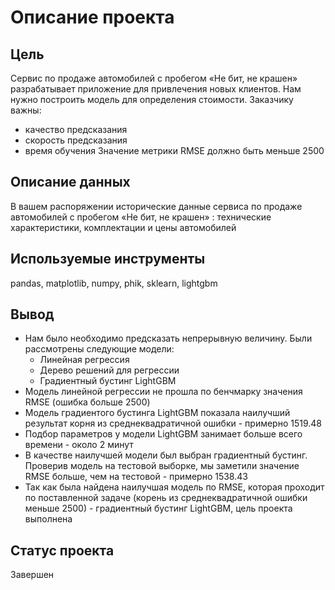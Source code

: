 # Описание проекта
## Цель
Сервис по продаже автомобилей с пробегом «Не бит, не крашен» разрабатывает приложение для привлечения новых клиентов. Нам нужно построить модель для определения стоимости. Заказчику важны:
- качество предсказания
- скорость предсказания
- время обучения
Значение метрики RMSE должно быть меньше 2500

## Описание данных
В вашем распоряжении исторические данные сервиса по продаже автомобилей с пробегом «Не бит, не крашен» : технические характеристики, комплектации и цены автомобилей

## Используемые инструменты
pandas, matplotlib, numpy, phik, sklearn, lightgbm

## Вывод
- Нам было необходимо предсказать непрерывную величину. Были рассмотрены следующие модели:
   - Линейная регрессия
   - Дерево решений для регрессии
   - Градиентный бустинг LightGBM
- Модель линейной регрессии не прошла по бенчмарку значения RMSE (ошибка больше 2500)
- Модель градиентого бустинга LightGBM показала наилучший результат корня из среднеквадратичной ошибки - примерно 1519.48
- Подбор параметров у модели LightGBM занимает больше всего времени - около 2 минут
- В качестве наилучшей модели был выбран градиентный бустинг. Проверив модель на тестовой выборке, мы заметили значение RMSE больше, чем на тестовой - примерно 1538.43
- Так как была найдена наилучшая модель по RMSE, которая проходит по поставленной задаче (корень из среднеквадратичной ошибки меньше 2500) - градиентный бустинг LightGBM, цель проекта выполнена

## Статус проекта
Завершен
